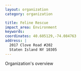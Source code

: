 ```yaml
---
layout: organization
category: organization

title: Feline Rescue
impact_area: Environment
keywords: 
coordinates: 40.605129,-74.084763
address: |
  2017 Clove Road #202
  Staten Island NY 10305
---
```

Organization's overview

